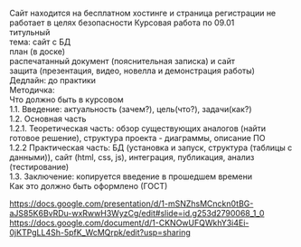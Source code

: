 Сайт находится на бесплатном хостинге и страница регистрации не работает в целях безопасности
Курсовая работа по 09.01 <br>
титульный <br>
тема: сайт с БД <br>
план (в доске) <br>
распечатанный документ (пояснительная записка) и сайт <br>
защита  (презентация, видео, новелла и демонстрация работы) <br>
Дедлайн: до практики <br>
Методичка: <br>
Что должно быть в курсовом <br>
1.1. Введение: актуальность (зачем?), цель(что?), задачи(как?)  <br>
1.2. Основная часть <br>
1.2.1. Теоретическая часть: обзор существующих аналогов (найти готовое решение), структура проекта - диаграммы,  описание ПО <br>
1.2.2 Практическая часть: БД (установка и запуск, структура (таблицы с данными)), сайт (html, css, js), интеграция, публикация, анализ (тестирование)  <br>
1.3. Заключение: копируется введение в прошедшем времени <br>
Как это должно быть оформлено (ГОСТ) <br>
 
https://docs.google.com/presentation/d/1-mSNZhsMCnckn0tBG-aJS85K6BvRDu-wxRwwH3WyzCg/edit#slide=id.g253d2790068_1_0 
https://docs.google.com/document/d/1-CKNOwUFQWkhY3i4Ei-0jKTPgLL4Sh-5pfK_WcMQrpk/edit?usp=sharing
